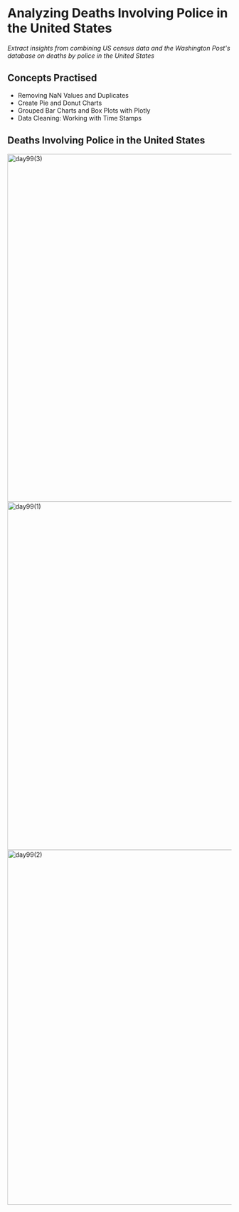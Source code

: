 # Analyzing Deaths Involving Police in the United States

_Extract insights from combining US census data and the Washington Post's database on deaths by police in the United States_

## Concepts Practised

- Removing NaN Values and Duplicates
- Create Pie and Donut Charts
- Grouped Bar Charts and Box Plots with Plotly
- Data Cleaning: Working with Time Stamps

## Deaths Involving Police in the United States

<img width="780" alt="day99(3)" src="https://user-images.githubusercontent.com/98851253/175056706-9ef8e9db-a332-4029-8de8-335e682d9c56.png">
<img width="781" alt="day99(1)" src="https://user-images.githubusercontent.com/98851253/175056709-1962dcc4-02d3-4bb7-a26a-808503808ee0.png">
<img width="796" alt="day99(2)" src="https://user-images.githubusercontent.com/98851253/175056712-e4189734-75f1-48ac-b274-b8af4575a13d.png">
